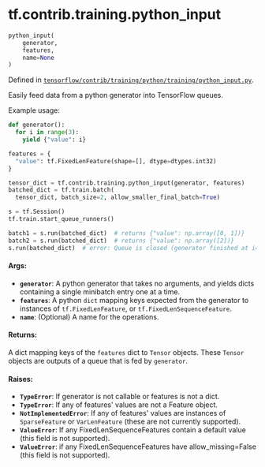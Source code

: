 <div itemscope itemtype="http://developers.google.com/ReferenceObject">
<meta itemprop="name" content="tf.contrib.training.python_input" />
</div>

# tf.contrib.training.python_input

``` python
python_input(
    generator,
    features,
    name=None
)
```



Defined in [`tensorflow/contrib/training/python/training/python_input.py`](https://www.tensorflow.org/code/tensorflow/contrib/training/python/training/python_input.py).

Easily feed data from a python generator into TensorFlow queues.

Example usage:

```python
def generator():
  for i in range(3):
    yield {"value": i}

features = {
  "value": tf.FixedLenFeature(shape=[], dtype=dtypes.int32)
}

tensor_dict = tf.contrib.training.python_input(generator, features)
batched_dict = tf.train.batch(
  tensor_dict, batch_size=2, allow_smaller_final_batch=True)

s = tf.Session()
tf.train.start_queue_runners()

batch1 = s.run(batched_dict)  # returns {"value": np.array([0, 1])}
batch2 = s.run(batched_dict)  # returns {"value": np.array([2])}
s.run(batched_dict)  # error: Queue is closed (generator finished at i==3)
```

#### Args:

* <b>`generator`</b>: A python generator that takes no arguments, and yields dicts
    containing a single minibatch entry one at a time.
* <b>`features`</b>: A python `dict` mapping keys expected from the generator to
    instances of `tf.FixedLenFeature`, or `tf.FixedLenSequenceFeature`.
* <b>`name`</b>: (Optional) A name for the operations.


#### Returns:

  A dict mapping keys of the `features` dict to `Tensor` objects.
  These `Tensor` objects are outputs of a queue that is fed by `generator`.


#### Raises:

* <b>`TypeError`</b>: If generator is not callable or features is not a dict.
* <b>`TypeError`</b>: If any of features' values are not a Feature object.
* <b>`NotImplementedError`</b>: If any of features' values are instances of
    `SparseFeature` or `VarLenFeature`  (these are not currently supported).
* <b>`ValueError`</b>: If any FixedLenSequenceFeatures contain a default value
    (this field is not supported).
* <b>`ValueError`</b>: if any FixedLenSequenceFeatures have allow_missing=False
    (this field is not supported).